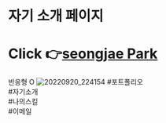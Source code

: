# 자기 소개 페이지
# Click 👉<a href = 'https://seongjaepark12.github.io/'>seongjae Park</a>
반응형 O
![20220920_224154](https://user-images.githubusercontent.com/92313032/191273636-88331fb6-8286-423c-930f-b7ae92ecd512.png)
#포트폴리오<br/>
#자기소개<br/>
#나의스킬<br/>
#이메일<br/>
